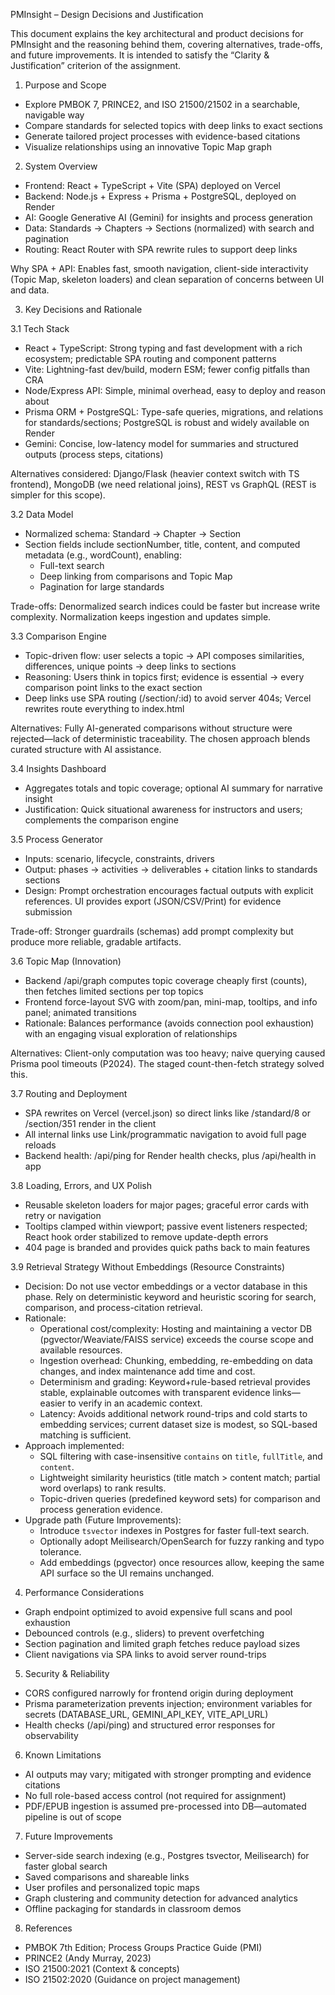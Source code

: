 PMInsight – Design Decisions and Justification

This document explains the key architectural and product decisions for PMInsight and the reasoning behind them, covering alternatives, trade-offs, and future improvements. It is intended to satisfy the “Clarity & Justification” criterion of the assignment.

1) Purpose and Scope
- Explore PMBOK 7, PRINCE2, and ISO 21500/21502 in a searchable, navigable way
- Compare standards for selected topics with deep links to exact sections
- Generate tailored project processes with evidence-based citations
- Visualize relationships using an innovative Topic Map graph

2) System Overview
- Frontend: React + TypeScript + Vite (SPA) deployed on Vercel
- Backend: Node.js + Express + Prisma + PostgreSQL, deployed on Render
- AI: Google Generative AI (Gemini) for insights and process generation
- Data: Standards → Chapters → Sections (normalized) with search and pagination
- Routing: React Router with SPA rewrite rules to support deep links

Why SPA + API: Enables fast, smooth navigation, client-side interactivity (Topic Map, skeleton loaders) and clean separation of concerns between UI and data.

3) Key Decisions and Rationale

3.1 Tech Stack
- React + TypeScript: Strong typing and fast development with a rich ecosystem; predictable SPA routing and component patterns
- Vite: Lightning-fast dev/build, modern ESM; fewer config pitfalls than CRA
- Node/Express API: Simple, minimal overhead, easy to deploy and reason about
- Prisma ORM + PostgreSQL: Type-safe queries, migrations, and relations for standards/sections; PostgreSQL is robust and widely available on Render
- Gemini: Concise, low-latency model for summaries and structured outputs (process steps, citations)

Alternatives considered: Django/Flask (heavier context switch with TS frontend), MongoDB (we need relational joins), REST vs GraphQL (REST is simpler for this scope).

3.2 Data Model
- Normalized schema: Standard → Chapter → Section
- Section fields include sectionNumber, title, content, and computed metadata (e.g., wordCount), enabling:
  - Full-text search
  - Deep linking from comparisons and Topic Map
  - Pagination for large standards

Trade-offs: Denormalized search indices could be faster but increase write complexity. Normalization keeps ingestion and updates simple.

3.3 Comparison Engine
- Topic-driven flow: user selects a topic → API composes similarities, differences, unique points → deep links to sections
- Reasoning: Users think in topics first; evidence is essential → every comparison point links to the exact section
- Deep links use SPA routing (/section/:id) to avoid server 404s; Vercel rewrites route everything to index.html

Alternatives: Fully AI-generated comparisons without structure were rejected—lack of deterministic traceability. The chosen approach blends curated structure with AI assistance.

3.4 Insights Dashboard
- Aggregates totals and topic coverage; optional AI summary for narrative insight
- Justification: Quick situational awareness for instructors and users; complements the comparison engine

3.5 Process Generator
- Inputs: scenario, lifecycle, constraints, drivers
- Output: phases → activities → deliverables + citation links to standards sections
- Design: Prompt orchestration encourages factual outputs with explicit references. UI provides export (JSON/CSV/Print) for evidence submission

Trade-off: Stronger guardrails (schemas) add prompt complexity but produce more reliable, gradable artifacts.

3.6 Topic Map (Innovation)
- Backend /api/graph computes topic coverage cheaply first (counts), then fetches limited sections per top topics
- Frontend force-layout SVG with zoom/pan, mini-map, tooltips, and info panel; animated transitions
- Rationale: Balances performance (avoids connection pool exhaustion) with an engaging visual exploration of relationships

Alternatives: Client-only computation was too heavy; naive querying caused Prisma pool timeouts (P2024). The staged count-then-fetch strategy solved this.

3.7 Routing and Deployment
- SPA rewrites on Vercel (vercel.json) so direct links like /standard/8 or /section/351 render in the client
- All internal links use Link/programmatic navigation to avoid full page reloads
- Backend health: /api/ping for Render health checks, plus /api/health in app

3.8 Loading, Errors, and UX Polish
- Reusable skeleton loaders for major pages; graceful error cards with retry or navigation
- Tooltips clamped within viewport; passive event listeners respected; React hook order stabilized to remove update-depth errors
- 404 page is branded and provides quick paths back to main features

3.9 Retrieval Strategy Without Embeddings (Resource Constraints)
- Decision: Do not use vector embeddings or a vector database in this phase. Rely on deterministic keyword and heuristic scoring for search, comparison, and process-citation retrieval.
- Rationale:
  - Operational cost/complexity: Hosting and maintaining a vector DB (pgvector/Weaviate/FAISS service) exceeds the course scope and available resources.
  - Ingestion overhead: Chunking, embedding, re-embedding on data changes, and index maintenance add time and cost.
  - Determinism and grading: Keyword+rule-based retrieval provides stable, explainable outcomes with transparent evidence links—easier to verify in an academic context.
  - Latency: Avoids additional network round-trips and cold starts to embedding services; current dataset size is modest, so SQL-based matching is sufficient.
- Approach implemented:
  - SQL filtering with case-insensitive `contains` on `title`, `fullTitle`, and `content`.
  - Lightweight similarity heuristics (title match > content match; partial word overlaps) to rank results.
  - Topic-driven queries (predefined keyword sets) for comparison and process generation evidence.
- Upgrade path (Future Improvements):
  - Introduce `tsvector` indexes in Postgres for faster full-text search.
  - Optionally adopt Meilisearch/OpenSearch for fuzzy ranking and typo tolerance.
  - Add embeddings (pgvector) once resources allow, keeping the same API surface so the UI remains unchanged.

4) Performance Considerations
- Graph endpoint optimized to avoid expensive full scans and pool exhaustion
- Debounced controls (e.g., sliders) to prevent overfetching
- Section pagination and limited graph fetches reduce payload sizes
- Client navigations via SPA links to avoid server round-trips

5) Security & Reliability
- CORS configured narrowly for frontend origin during deployment
- Prisma parameterization prevents injection; environment variables for secrets (DATABASE_URL, GEMINI_API_KEY, VITE_API_URL)
- Health checks (/api/ping) and structured error responses for observability

6) Known Limitations
- AI outputs may vary; mitigated with stronger prompting and evidence citations
- No full role-based access control (not required for assignment)
- PDF/EPUB ingestion is assumed pre-processed into DB—automated pipeline is out of scope

7) Future Improvements
- Server-side search indexing (e.g., Postgres tsvector, Meilisearch) for faster global search
- Saved comparisons and shareable links
- User profiles and personalized topic maps
- Graph clustering and community detection for advanced analytics
- Offline packaging for standards in classroom demos

8) References
- PMBOK 7th Edition; Process Groups Practice Guide (PMI)
- PRINCE2 (Andy Murray, 2023)
- ISO 21500:2021 (Context & concepts)
- ISO 21502:2020 (Guidance on project management)


